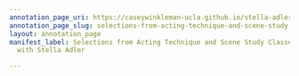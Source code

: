 ```yaml
---
annotation_page_uri: https://caseywinkleman-ucla.github.io/stella-adler/annotations/selections-from-acting-technique-and-scene-study-classes-and-interview-with-stella-adler-canvas-1-speaker-expression.json
annotation_page_slug: selections-from-acting-technique-and-scene-study-classes-and-interview-with-stella-adler-canvas-1-speaker-expression
layout: annotation_page
manifest_label: Selections from Acting Technique and Scene Study Classes, and Interview
  with Stella Adler

---
```

